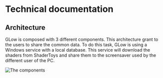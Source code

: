 # Technical documentation
## Architecture
GLow is composed with 3 different components. This architecture grant to the users to share the common data. To do this task, GLow is using a Windows service with a local database. This service will download the shaders from ShaderToys and share them to the screensaver used by the different user of the PC.

![The components](raw/Windows10_UI/Site/Images/architecture.png)

